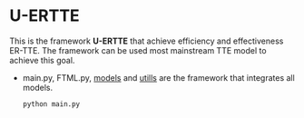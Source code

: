 # U-ERTTE
This is the framework **U-ERTTE** that achieve efficiency and effectiveness ER-TTE. The framework can be used most mainstream TTE model to achieve this goal.

* main.py, FTML.py, [models](./models) and [utills](./utills) are the framework that integrates all models.

  ```bash
  python main.py
  ```

  